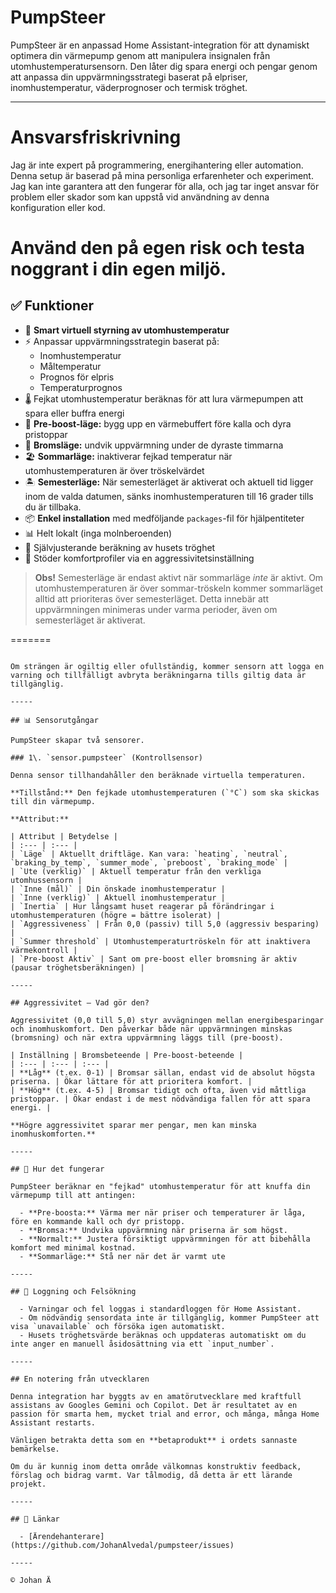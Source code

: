 # PumpSteer

PumpSteer är en anpassad Home Assistant-integration för att dynamiskt optimera din värmepump genom att manipulera insignalen från utomhustemperatursensorn. Den låter dig spara energi och pengar genom att anpassa din uppvärmningsstrategi baserat på elpriser, inomhustemperatur, väderprognoser och termisk tröghet.

-----

# Ansvarsfriskrivning

Jag är inte expert på programmering, energihantering eller automation. Denna setup är baserad på mina personliga erfarenheter och experiment. Jag kan inte garantera att den fungerar för alla, och jag tar inget ansvar för problem eller skador som kan uppstå vid användning av denna konfiguration eller kod.

**Använd den på egen risk och testa noggrant i din egen miljö.**
=======
## ✅ Funktioner

- 🔧 **Smart virtuell styrning av utomhustemperatur**
- ⚡ Anpassar uppvärmningsstrategin baserat på:  
  - Inomhustemperatur  
  - Måltemperatur  
  - Prognos för elpris  
  - Temperaturprognos
- 🌡️ Fejkat utomhustemperatur beräknas för att lura värmepumpen att spara eller buffra energi
- 🚀 **Pre-boost-läge:** bygg upp en värmebuffert före kalla och dyra pristoppar
- 🧊 **Bromsläge:** undvik uppvärmning under de dyraste timmarna
- 🏖️ **Sommarläge:** inaktiverar fejkad temperatur när utomhustemperaturen är över tröskelvärdet
- 🏝️ **Semesterläge:** När semesterläget är aktiverat och aktuell tid ligger inom de valda datumen, sänks inomhustemperaturen till 16 grader tills du är tillbaka.
- 📦 **Enkel installation** med medföljande `packages`-fil för hjälpentiteter
- 📊 Helt lokalt (inga molnberoenden)
- 🧠 Självjusterande beräkning av husets tröghet
- 🔄 Stöder komfortprofiler via en aggressivitetsinställning


> **Obs\!**
> Semesterläge är endast aktivt när sommarläge *inte* är aktivt.
> Om utomhustemperaturen är över sommar-tröskeln kommer sommarläget alltid att prioriteras över semesterläget.
> Detta innebär att uppvärmningen minimeras under varma perioder, även om semesterläget är aktiverat.
> 
=======
````

Om strängen är ogiltig eller ofullständig, kommer sensorn att logga en varning och tillfälligt avbryta beräkningarna tills giltig data är tillgänglig.

-----

## 📊 Sensorutgångar

PumpSteer skapar två sensorer.

### 1\. `sensor.pumpsteer` (Kontrollsensor)

Denna sensor tillhandahåller den beräknade virtuella temperaturen.

**Tillstånd:** Den fejkade utomhustemperaturen (`°C`) som ska skickas till din värmepump.

**Attribut:**

| Attribut | Betydelse |
| :--- | :--- |
| `Läge` | Aktuellt driftläge. Kan vara: `heating`, `neutral`, `braking_by_temp`, `summer_mode`, `preboost`, `braking_mode` |
| `Ute (verklig)` | Aktuell temperatur från den verkliga utomhussensorn |
| `Inne (mål)` | Din önskade inomhustemperatur |
| `Inne (verklig)` | Aktuell inomhustemperatur |
| `Inertia` | Hur långsamt huset reagerar på förändringar i utomhustemperaturen (högre = bättre isolerat) |
| `Aggressiveness` | Från 0,0 (passiv) till 5,0 (aggressiv besparing) |
| `Summer threshold` | Utomhustemperaturtröskeln för att inaktivera värmekontroll |
| `Pre-boost Aktiv` | Sant om pre-boost eller bromsning är aktiv (pausar tröghetsberäkningen) |

-----

## Aggressivitet – Vad gör den?

Aggressivitet (0,0 till 5,0) styr avvägningen mellan energibesparingar och inomhuskomfort. Den påverkar både när uppvärmningen minskas (bromsning) och när extra uppvärmning läggs till (pre-boost).

| Inställning | Bromsbeteende | Pre-boost-beteende |
| :--- | :--- | :--- |
| **Låg** (t.ex. 0-1) | Bromsar sällan, endast vid de absolut högsta priserna. | Ökar lättare för att prioritera komfort. |
| **Hög** (t.ex. 4-5) | Bromsar tidigt och ofta, även vid måttliga pristoppar. | Ökar endast i de mest nödvändiga fallen för att spara energi. |

**Högre aggressivitet sparar mer pengar, men kan minska inomhuskomforten.**

-----

## 🧠 Hur det fungerar

PumpSteer beräknar en "fejkad" utomhustemperatur för att knuffa din värmepump till att antingen:

  - **Pre-boosta:** Värma mer när priser och temperaturer är låga, före en kommande kall och dyr pristopp.
  - **Bromsa:** Undvika uppvärmning när priserna är som högst.
  - **Normalt:** Justera försiktigt uppvärmningen för att bibehålla komfort med minimal kostnad.
  - **Sommarläge:** Stå ner när det är varmt ute

-----

## 💬 Loggning och Felsökning

  - Varningar och fel loggas i standardloggen för Home Assistant.
  - Om nödvändig sensordata inte är tillgänglig, kommer PumpSteer att visa `unavailable` och försöka igen automatiskt.
  - Husets tröghetsvärde beräknas och uppdateras automatiskt om du inte anger en manuell åsidosättning via ett `input_number`.

-----

## En notering från utvecklaren

Denna integration har byggts av en amatörutvecklare med kraftfull assistans av Googles Gemini och Copilot. Det är resultatet av en passion för smarta hem, mycket trial and error, och många, många Home Assistant restarts.

Vänligen betrakta detta som en **betaprodukt** i ordets sannaste bemärkelse.

Om du är kunnig inom detta område välkomnas konstruktiv feedback, förslag och bidrag varmt. Var tålmodig, då detta är ett lärande projekt.

-----

## 🔗 Länkar

  - [Ärendehanterare](https://github.com/JohanAlvedal/pumpsteer/issues)

-----

© Johan Ä
